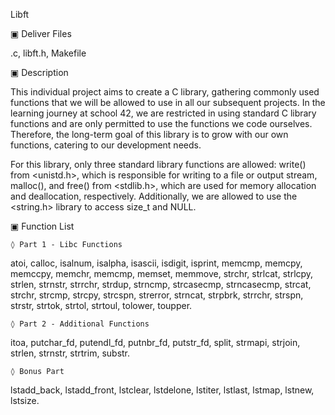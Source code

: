  Libft

▣ Deliver Files

.c, libft.h, Makefile


▣ Description

This individual project aims to create a C library, gathering commonly used functions that we will be allowed to use in all our subsequent projects. In the learning journey at school 42, we are restricted in using standard C library functions and are only permitted to use the functions we code ourselves. Therefore, the long-term goal of this library is to grow with our own functions, catering to our development needs.

For this library, only three standard library functions are allowed: write() from <unistd.h>, which is responsible for writing to a file or output stream, malloc(), and free() from <stdlib.h>, which are used for memory allocation and deallocation, respectively. Additionally, we are allowed to use the <string.h> library to access size_t and NULL.


▣ Function List

    ◊ Part 1 - Libc Functions

atoi, calloc, isalnum, isalpha, isascii, isdigit, isprint, memcmp, memcpy, memccpy, memchr, memcmp, memset, memmove, strchr, strlcat, strlcpy, strlen, strnstr, strrchr, strdup, strncmp, strcasecmp, strncasecmp, strcat, strchr, strcmp, strcpy, strcspn, strerror, strncat, strpbrk, strrchr, strspn, strstr, strtok, strtol, strtoul, tolower, toupper.


    ◊ Part 2 - Additional Functions 

itoa, putchar_fd, putendl_fd, putnbr_fd, putstr_fd, split, strmapi, strjoin, strlen, strnstr, strtrim, substr.


    ◊ Bonus Part

 lstadd_back, lstadd_front, lstclear, lstdelone, lstiter, lstlast, lstmap, lstnew, lstsize. 






